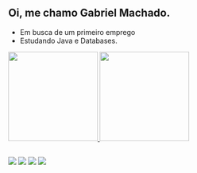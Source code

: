 ## Oi, me chamo Gabriel Machado.

- Em busca de um primeiro emprego
- Estudando Java e Databases.

<div>
  <a href="https://github.com/bielntp">
  <img height="180em" src="https://github-readme-stats.vercel.app/api?username-bielntp&show_icons-true&theme-dark&include_all_commits-true&count private-true"/>
  <img height="180em" src="https://github-readme-stats.vercel.app/api/top-langs/?username=bielntp&layout=compact&langs_count=16&theme-dark" />
</div>
    
  ##

<div> 
  <a href="https://instagram.com/bielwrq" target="_blank"><img src="https://img.shields.io/badge/-Instagram-%23E4405F?style=for-the-badge&logo=instagram&logoColor=white" target="_blank"></a>
 	<a href="https://www.twitch.tv/bielntp" target="_blank"><img src="https://img.shields.io/badge/Twitch-9146FF?style=for-the-badge&logo=twitch&logoColor=white" target="_blank"></a>
  <a href = "mailto:gabrielmachadolv@icloud.com"><img src="https://img.shields.io/badge/-Gmail-%23333?style=for-the-badge&logo=gmail&logoColor=white" target="_blank"></a>
  <a href="https://www.linkedin.com/in/gabrielmachadolv" target="_blank"><img src="https://img.shields.io/badge/-LinkedIn-%230077B5?style=for-the-badge&logo=linkedin&logoColor=white" target="_blank"></a>
</div>
